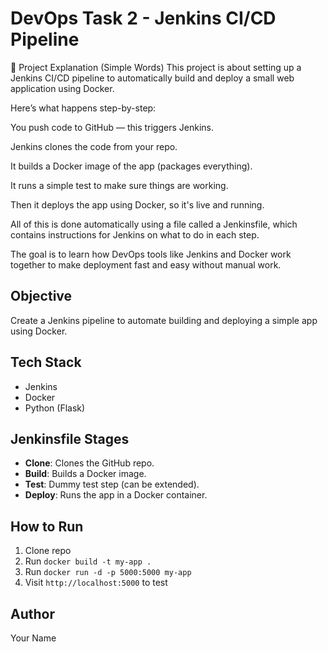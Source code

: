 # DevOps Task 2 - Jenkins CI/CD Pipeline
📖 Project Explanation (Simple Words)
This project is about setting up a Jenkins CI/CD pipeline to automatically build and deploy a small web application using Docker.

Here’s what happens step-by-step:

You push code to GitHub — this triggers Jenkins.

Jenkins clones the code from your repo.

It builds a Docker image of the app (packages everything).

It runs a simple test to make sure things are working.

Then it deploys the app using Docker, so it's live and running.

All of this is done automatically using a file called a Jenkinsfile, which contains instructions for Jenkins on what to do in each step.

The goal is to learn how DevOps tools like Jenkins and Docker work together to make deployment fast and easy without manual work.

## Objective
Create a Jenkins pipeline to automate building and deploying a simple app using Docker.

## Tech Stack
- Jenkins
- Docker
- Python (Flask)

## Jenkinsfile Stages
- **Clone**: Clones the GitHub repo.
- **Build**: Builds a Docker image.
- **Test**: Dummy test step (can be extended).
- **Deploy**: Runs the app in a Docker container.

## How to Run
1. Clone repo
2. Run `docker build -t my-app .`
3. Run `docker run -d -p 5000:5000 my-app`
4. Visit `http://localhost:5000` to test

## Author
Your Name
